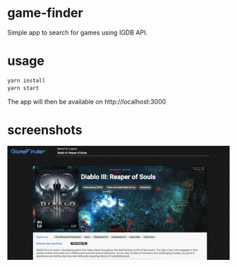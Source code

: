 # game-finder
Simple app to search for games using IGDB API. 

# usage

```bash
yarn install
yarn start
```

The app will then be available on http://localhost:3000


# screenshots
![picture](screenshot.png)

